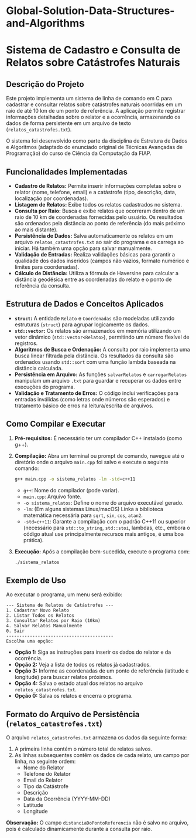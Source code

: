 # Global-Solution-Data-Structures-and-Algorithms
# Sistema de Cadastro e Consulta de Relatos sobre Catástrofes Naturais

## Descrição do Projeto

Este projeto implementa um sistema de linha de comando em C para cadastrar e consultar relatos sobre catástrofes naturais ocorridas em um raio de até 10 km de um ponto de referência. A aplicação permite registrar informações detalhadas sobre o relator e a ocorrência, armazenando os dados de forma persistente em um arquivo de texto (`relatos_catastrofes.txt`).

O sistema foi desenvolvido como parte da disciplina de Estrutura de Dados e Algoritmos (adaptado do enunciado original de Técnicas Avançadas de Programação) do curso de Ciência da Computação da FIAP.

## Funcionalidades Implementadas

*   **Cadastro de Relatos:** Permite inserir informações completas sobre o relator (nome, telefone, email) e a catástrofe (tipo, descrição, data, localização por coordenadas).
*   **Listagem de Relatos:** Exibe todos os relatos cadastrados no sistema.
*   **Consulta por Raio:** Busca e exibe relatos que ocorreram dentro de um raio de 10 km de coordenadas fornecidas pelo usuário. Os resultados são ordenados pela distância ao ponto de referência (do mais próximo ao mais distante).
*   **Persistência de Dados:** Salva automaticamente os relatos em um arquivo `relatos_catastrofes.txt` ao sair do programa e os carrega ao iniciar. Há também uma opção para salvar manualmente.
*   **Validação de Entradas:** Realiza validações básicas para garantir a qualidade dos dados inseridos (campos não vazios, formato numérico e limites para coordenadas).
*   **Cálculo de Distância:** Utiliza a fórmula de Haversine para calcular a distância geodésica entre as coordenadas do relato e o ponto de referência da consulta.

## Estrutura de Dados e Conceitos Aplicados

*   **`struct`:** A entidade `Relato` e `Coordenadas` são modeladas utilizando estruturas (`struct`) para agrupar logicamente os dados.
*   **`std::vector`:** Os relatos são armazenados em memória utilizando um vetor dinâmico (`std::vector<Relato>`), permitindo um número flexível de registros.
*   **Algoritmos de Busca e Ordenação:** A consulta por raio implementa uma busca linear filtrada pela distância. Os resultados da consulta são ordenados usando `std::sort` com uma função lambda baseada na distância calculada.
*   **Persistência em Arquivo:** As funções `salvarRelatos` e `carregarRelatos` manipulam um arquivo `.txt` para guardar e recuperar os dados entre execuções do programa.
*   **Validação e Tratamento de Erros:** O código inclui verificações para entradas inválidas (como letras onde números são esperados) e tratamento básico de erros na leitura/escrita de arquivos.

## Como Compilar e Executar

1.  **Pré-requisitos:** É necessário ter um compilador C++ instalado (como g++).
2.  **Compilação:** Abra um terminal ou prompt de comando, navegue até o diretório onde o arquivo `main.cpp` foi salvo e execute o seguinte comando:
    ```bash
    g++ main.cpp -o sistema_relatos -lm -std=c++11
    ```
    *   `g++`: Nome do compilador (pode variar).
    *   `main.cpp`: Arquivo fonte.
    *   `-o sistema_relatos`: Define o nome do arquivo executável gerado.
    *   `-lm`: (Em alguns sistemas Linux/macOS) Linka a biblioteca matemática necessária para `sqrt`, `sin`, `cos`, `atan2`.
    *   `-std=c++11`: Garante a compilação com o padrão C++11 ou superior (necessário para `std::to_string`, `std::stoi`, lambdas, etc., embora o código atual use principalmente recursos mais antigos, é uma boa prática).

3.  **Execução:** Após a compilação bem-sucedida, execute o programa com:
    ```bash
    ./sistema_relatos
    ```

## Exemplo de Uso

Ao executar o programa, um menu será exibido:

```
--- Sistema de Relatos de Catástrofes ---
1. Cadastrar Novo Relato
2. Listar Todos os Relatos
3. Consultar Relatos por Raio (10km)
4. Salvar Relatos Manualmente
0. Sair
-----------------------------------------
Escolha uma opção:
```

*   **Opção 1:** Siga as instruções para inserir os dados do relator e da ocorrência.
*   **Opção 2:** Veja a lista de todos os relatos já cadastrados.
*   **Opção 3:** Informe as coordenadas de um ponto de referência (latitude e longitude) para buscar relatos próximos.
*   **Opção 4:** Salva o estado atual dos relatos no arquivo `relatos_catastrofes.txt`.
*   **Opção 0:** Salva os relatos e encerra o programa.

## Formato do Arquivo de Persistência (`relatos_catastrofes.txt`)

O arquivo `relatos_catastrofes.txt` armazena os dados da seguinte forma:

1.  A primeira linha contém o número total de relatos salvos.
2.  As linhas subsequentes contêm os dados de cada relato, um campo por linha, na seguinte ordem:
    *   Nome do Relator
    *   Telefone do Relator
    *   Email do Relator
    *   Tipo da Catástrofe
    *   Descrição
    *   Data da Ocorrência (YYYY-MM-DD)
    *   Latitude
    *   Longitude

**Observação:** O campo `distanciaDoPontoReferencia` não é salvo no arquivo, pois é calculado dinamicamente durante a consulta por raio.

